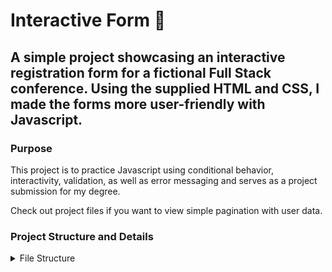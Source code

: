 # Interactive Form :wave:
## A simple project showcasing an interactive registration form for a fictional Full Stack conference. Using the supplied HTML and CSS, I made the forms more user-friendly with Javascript.

### Purpose
This project is to practice Javascript using conditional behavior, interactivity, validation, as well as error messaging and serves as a project submission for my degree.

Check out project files if you want to view simple pagination with user data.


### Project Structure and Details

<details>
<summary>File Structure</summary>
<br>
  
```  
.

├── css                     css folder
|   └── normalize.css
|   └── styles.css
├── img                     img folder
|   └── angular.svg
|   └── build.svg
|   └── caret.png
|   └── express.svg 
|   └── js.svg
|   └── node.svg
|   └── not-valid.svg
|   └── npm.svg
|   └── react.svg
|   └── valid.svg
├── index.html              base html file
└── README.md               (You are here) Readme.md file
```
  
</details>
